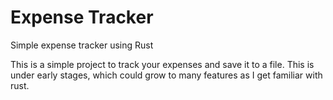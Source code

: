 # Expense Tracker
Simple expense tracker using Rust

This is a simple project to track your expenses and save it to a file. This is under early stages, which could grow to many features as I get familiar with rust.
